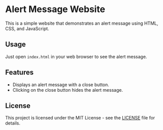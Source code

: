 # Alert Message Website

This is a simple website that demonstrates an alert message using HTML, CSS, and JavaScript.

## Usage

Just open `index.html` in your web browser to see the alert message.

## Features

- Displays an alert message with a close button.
- Clicking on the close button hides the alert message.

## License

This project is licensed under the MIT License - see the [LICENSE](LICENSE) file for details.
